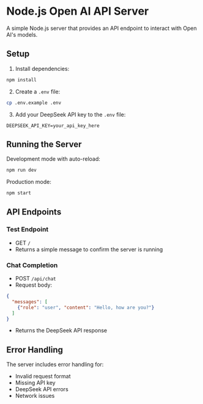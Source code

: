 # Node.js Open AI API Server

A simple Node.js server that provides an API endpoint to interact with Open AI's models.

## Setup

1. Install dependencies:
```bash
npm install
```

2. Create a `.env` file:
```bash
cp .env.example .env
```

3. Add your DeepSeek API key to the `.env` file:
```
DEEPSEEK_API_KEY=your_api_key_here
```

## Running the Server

Development mode with auto-reload:
```bash
npm run dev
```

Production mode:
```bash
npm start
```

## API Endpoints

### Test Endpoint
- GET `/`
- Returns a simple message to confirm the server is running

### Chat Completion
- POST `/api/chat`
- Request body:
```json
{
  "messages": [
    {"role": "user", "content": "Hello, how are you?"}
  ]
}
```
- Returns the DeepSeek API response

## Error Handling
The server includes error handling for:
- Invalid request format
- Missing API key
- DeepSeek API errors
- Network issues 
